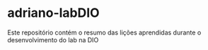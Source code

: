 # adriano-labDIO
Este repositório contém o resumo das lições aprendidas durante o desenvolvimento do lab na DIO

